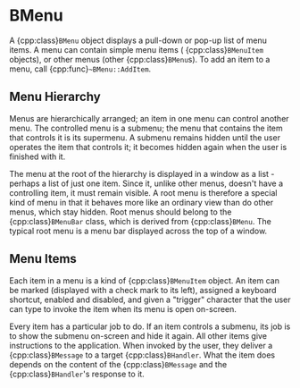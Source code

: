 # BMenu

A {cpp:class}`BMenu` object displays a pull-down or pop-up list of menu
items. A menu can contain simple menu items ( {cpp:class}`BMenuItem`
objects), or other menus (other {cpp:class}`BMenu`s). To add an item to a
menu, call {cpp:func}`~BMenu::AddItem`.

## Menu Hierarchy

Menus are hierarchically arranged; an item in one menu can control another
menu. The controlled menu is a submenu; the menu that contains the item
that controls it is its supermenu. A submenu remains hidden until the user
operates the item that controls it; it becomes hidden again when the user
is finished with it.

The menu at the root of the hierarchy is displayed in a window as a list -
perhaps a list of just one item. Since it, unlike other menus, doesn't have
a controlling item, it must remain visible. A root menu is therefore a
special kind of menu in that it behaves more like an ordinary view than do
other menus, which stay hidden. Root menus should belong to the
{cpp:class}`BMenuBar` class, which is derived from {cpp:class}`BMenu`. The
typical root menu is a menu bar displayed across the top of a window.

## Menu Items

Each item in a menu is a kind of {cpp:class}`BMenuItem` object. An item
can be marked (displayed with a check mark to its left), assigned a
keyboard shortcut, enabled and disabled, and given a "trigger" character
that the user can type to invoke the item when its menu is open on-screen.

Every item has a particular job to do. If an item controls a submenu, its
job is to show the submenu on-screen and hide it again. All other items
give instructions to the application. When invoked by the user, they
deliver a {cpp:class}`BMessage` to a target {cpp:class}`BHandler`. What the
item does depends on the content of the {cpp:class}`BMessage` and the
{cpp:class}`BHandler`'s response to it.
